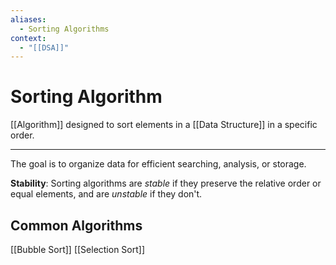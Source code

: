 ```yaml
---
aliases:
  - Sorting Algorithms
context:
  - "[[DSA]]"
---
```


# Sorting Algorithm

[[Algorithm]] designed to sort elements in a [[Data Structure]] in a specific order.

---

The goal is to organize data for efficient searching, analysis, or storage.

**Stability**: Sorting algorithms are _stable_ if they preserve the relative order or equal elements, and are _unstable_ if they don't.

## Common Algorithms

[[Bubble Sort]]
[[Selection Sort]]
